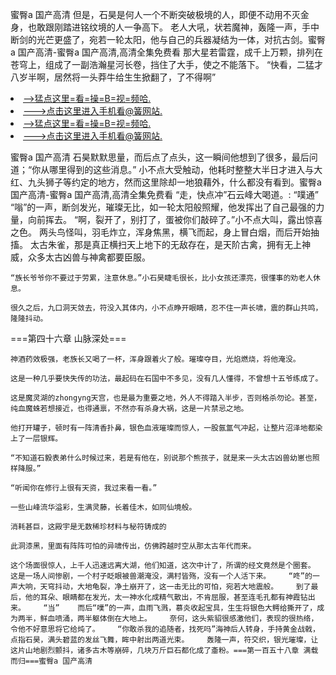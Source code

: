 蜜臀a 国产高清    但是，石昊是何人一个不断突破极境的人，即便不动用不灭金身，也敢跟刚踏进铭纹境的人一争高下。    老人大吼，状若魔神，轰隆一声，手中断剑的光芒更盛了，宛若一轮太阳，他与自己的兵器凝结为一体，对抗古剑。蜜臀a 国产高清-蜜臀a 国产高清,高清全集免费看    那大星若雷霆，成千上万颗，排列在苍穹上，组成了一副浩瀚星河长卷，挡住了大手，使之不能落下。    “快看，二猛才八岁半啊，居然将一头莽牛给生生掀翻了，了不得啊”

<li><a href="http://xjgtfz714.cc103.xyz/#md_1026">-->猛点这里=看=操=B=视=频哈.</a></li>
<li><a href="http://xjgtfz714.cc103.xyz/#md_1026">--->点击这里进入手机看@簧网站.</a></li>





<li><a href="http://xjgtfz714.cc103.xyz/#md_1026">-->猛点这里=看=操=B=视=频哈.</a></li>
<li><a href="http://xjgtfz714.cc103.xyz/#md_1026">--->点击这里进入手机看@簧网站.</a></li>



蜜臀a 国产高清    石昊默默思量，而后点了点头，这一瞬间他想到了很多，最后问道；“你从哪里得到的这些消息。”    小不点大受触动，他耗时整整大半日才进入与大红、九头狮子等约定的地方，然而这里除却一地狼藉外，什么都没有看到。蜜臀a 国产高清-蜜臀a 国产高清,高清全集免费看    “走，快点冲”石云峰大喝道。:
    “噗通”    “嗡”的一声，断剑发光，璀璨无比，如一轮太阳般照耀，他发挥出了自己最强的力量，向前挥去。    “啊，裂开了，别打了，蛋被你们敲碎了。”小不点大叫，露出惊喜之色。    两头鸟怪叫，羽毛炸立，浑身焦黑，横飞而起，身上冒白烟，而后开始抽搐。    太古朱雀，那是真正横扫天上地下的无敌存在，是天阶古禽，拥有无上神威，众多太古凶兽与神禽都要臣服。

    “族长爷爷你不要过于劳累，注意休息。”小石昊睫毛很长，比小女孩还漂亮，很懂事的劝老人休息。

    很久之后，九口洞天敛去，符没入其体内，小不点睁开眼睛，忍不住一声长啸，震的群山共鸣，隆隆抖动。

===第四十六章 山脉深处===

    神酒药效极强，老族长又喝了一杯，浑身跟着火了般。璀璨夺目，光焰燃烧，将他淹没。

    这是一种几乎要快失传的功法，最起码在石国中不多见，没有几人懂得，不曾想十五爷练成了。

    这是魔灵湖的zhongyng天宫，也是最为重要之地，外人不得踏入半步，否则格杀勿论。甚至，纯血魔蛛若想接近，也得通禀，不然亦有杀身大祸，这是一片禁忌之地。

    他打开罐子，顿时有一阵清香扑鼻，银色血液璀璨而惊人，一股氤氲气冲起，让整片沼泽地都染上了一层银辉。

    “不知道石毅表弟什么时候过来，若是有他在，别说那个熊孩子，就是来一头太古凶兽幼崽也照样降服。”

    “听闻你在修行上很有天资，我过来看一看。”

    一些山峰流华溢彩，生满灵藤，长着佳木，如同仙境般。

    消耗甚巨，这殿宇是无数稀珍材料与秘符铸成的

    此洞漆黑，里面有阵阵可怕的异啸传出，仿佛跨越时空从那太古年代而来。

    这个场面很惊人，上千人迅速远离大湖，他们知道，这次中计了，所谓的经文竟然是个圈套。    这是一场人间惨剧，一个村子眨眼被兽潮淹没，满村皆殇，没有一个人活下来。    “咚”的一声大响，天穹抖动，大地龟裂，净土崩开了，这一击无比的可怕，宛若大地震般。    到了最后，他的耳朵、眼睛都在发光，太一神水化成精气散出，不肯屈服，甚至连毛孔都有神霞钻出来。    “当”    而后“噗”的一声，血雨飞溅，慕炎收起宝具，生生将银色大鳄给撕开了，成为两半，鲜血喷涌，两半躯体倒在大地上。    奈何，这头紫貂很感激他们，表现的很热络，令他不好意思将它给炖了。    “你敢杀我的追随者，找死吗”海神后人转身，手持黄金战戟，点指石昊，满头碧蓝的发丝飞舞，眸中射出两道光束。    轰隆一声，符交织，银光璀璨，让这片山地剧烈颤抖，诸多古木等崩碎，几块万斤巨石都化成了齑粉。===第一百五十八章 满载而归===蜜臀a 国产高清
